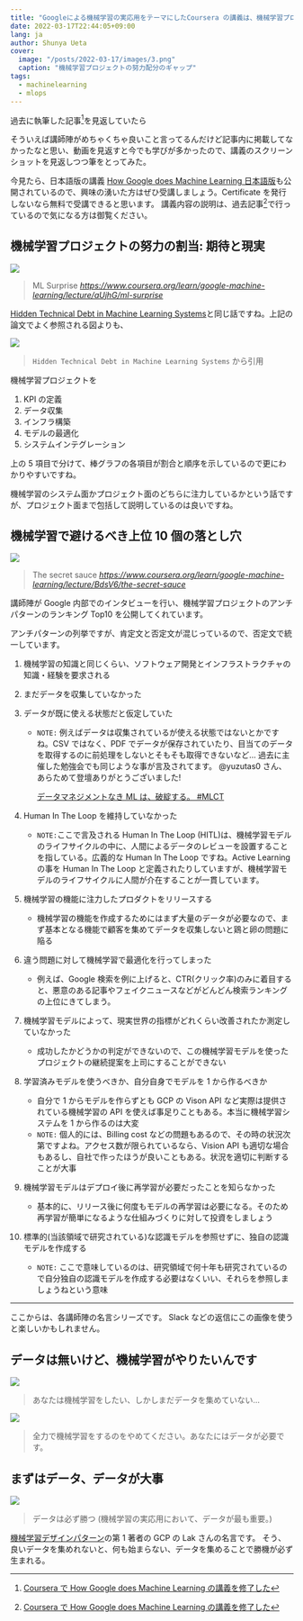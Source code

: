 ```yaml
---
title: "Googleによる機械学習の実応用をテーマにしたCoursera の講義は、機械学習プロジェクトに携わるなら一度は見ておいても損はない"
date: 2022-03-17T22:44:05+09:00
lang: ja
author: Shunya Ueta
cover:
  image: "/posts/2022-03-17/images/3.png"
  caption: "機械学習プロジェクトの努力配分のギャップ"
tags:
  - machinelearning
  - mlops
---
```


過去に執筆した記事[^1]を見返していたら

そういえば講師陣がめちゃくちゃ良いこと言ってるんだけど記事内に掲載してなかったなと思い、動画を見返すと今でも学びが多かったので、講義のスクリーンショットを見返しつつ筆をとってみた。

今見たら、日本語版の講義 [How Google does Machine Learning 日本語版](https://www.coursera.org/learn/google-machine-learning-jp)も公開されているので、興味の湧いた方はぜひ受講しましょう。Certificate を発行しないなら無料で受講できると思います。
講義内容の説明は、過去記事[^1]で行っているので気になる方は御覧ください。

## 機械学習プロジェクトの努力の割当: 期待と現実

![](/posts/2022-03-17/images/1.png)

> ML Surprise _https://www.coursera.org/learn/google-machine-learning/lecture/aUjhG/ml-surprise_

[Hidden Technical Debt in Machine Learning Systems](https://papers.nips.cc/paper/2015/hash/86df7dcfd896fcaf2674f757a2463eba-Abstract.html)と同じ話ですね。上記の論文でよく参照される図よりも、

![](/posts/2022-03-17/images/2.png)

> `Hidden Technical Debt in Machine Learning Systems` から引用

機械学習プロジェクトを

1. KPI の定義
1. データ収集
1. インフラ構築
1. モデルの最適化
1. システムインテグレーション

上の 5 項目で分けて、棒グラフの各項目が割合と順序を示しているので更にわかりやすいですね。

機械学習のシステム面かプロジェクト面のどちらに注力しているかという話ですが、プロジェクト面まで包括して説明しているのは良いですね。

## 機械学習で避けるべき上位 10 個の落とし穴

![](/posts/2022-03-17/images/3.png)

> The secret sauce _https://www.coursera.org/learn/google-machine-learning/lecture/BdsV6/the-secret-sauce_

講師陣が Google 内部でのインタビューを行い、機械学習プロジェクトのアンチパターンのランキング Top10 を公開してくれています。

アンチパターンの列挙ですが、肯定文と否定文が混じっているので、否定文で統一しています。

1. 機械学習の知識と同じくらい、ソフトウェア開発とインフラストラクチャの知識・経験を要求される
1. まだデータを収集していなかった
1. データが既に使える状態だと仮定していた

   - `NOTE:` 例えばデータは収集されているが使える状態ではないとかですね。CSV ではなく、PDF でデータが保存されていたり、目当てのデータを取得するのに前処理をしないとそもそも取得できないなど...
     過去に主催した勉強会でも同じような事が言及されてます。 @yuzutas0 さん、あらためて登壇ありがとうございました!

     [データマネジメントなき ML は、破綻する。 #MLCT](https://speakerdeck.com/yuzutas0/20200528)

1. Human In The Loop を維持していなかった
   - `NOTE:`ここで言及される Human In The Loop (HITL)は、機械学習モデルのライフサイクルの中に、人間によるデータのレビューを設置することを指している。広義的な Human In The Loop ですね。Active Learning の事を Human In The Loop と定義されたりしていますが、機械学習モデルのライフサイクルに人間が介在することが一貫しています。
1. 機械学習の機能に注力したプロダクトをリリースする
   - 機械学習の機能を作成するためにはまず大量のデータが必要なので、まず基本となる機能で顧客を集めてデータを収集しないと鶏と卵の問題に陥る
1. 違う問題に対して機械学習で最適化を行ってしまった
   - 例えば、Google 検索を例に上げると、CTR(クリック率)のみに着目すると、悪意のある記事やフェイクニュースなどがどんどん検索ランキングの上位にきてしまう。
1. 機械学習モデルによって、現実世界の指標がどれくらい改善されたか測定していなかった
   - 成功したかどうかの判定ができないので、この機械学習モデルを使ったプロジェクトの継続提案を上司にすることができない
1. 学習済みモデルを使うべきか、自分自身でモデルを 1 から作るべきか
   - 自分で 1 からモデルを作らずとも GCP の Vison API など実際は提供されている機械学習の API を使えば事足りこともある。本当に機械学習システムを 1 から作るのは大変
   - `NOTE:` 個人的には、Billing cost などの問題もあるので、その時の状況次第ですよね。アクセス数が限られているなら、Vision API も適切な場合もあるし、自社で作ったほうが良いこともある。状況を適切に判断することが大事
1. 機械学習モデルはデプロイ後に再学習が必要だったことを知らなかった
   - 基本的に、リリース後に何度もモデルの再学習は必要になる。そのため再学習が簡単になるような仕組みづくりに対して投資をしましょう
1. 標準的(当該領域で研究されている)な認識モデルを参照せずに、独自の認識モデルを作成する
   - `NOTE:` ここで意味しているのは、研究領域で何十年も研究されているので自分独自の認識モデルを作成する必要はなくいい、それらを参照しましょうねという意味

---

ここからは、各講師陣の名言シリーズです。
Slack などの返信にこの画像を使うと楽しいかもしれません。

## データは無いけど、機械学習がやりたいんです

![](/posts/2022-03-17/images/4.png)

> あなたは機械学習をしたい、しかしまだデータを集めていない...

![](/posts/2022-03-17/images/5.png)

> 全力で機械学習をするのをやめてください。あなたにはデータが必要です。

## まずはデータ、データが大事

![](/posts/2022-03-17/images/6.png)

> データは必ず勝つ (機械学習の実応用において、データが最も重要。)

[機械学習デザインパターン](https://amzn.to/3JjwRug)の第 1 著者の GCP の Lak さんの名言です。
そう、良いデータを集めれないと、何も始まらない、データを集めることで勝機が必ず生まれる。

[^1]: [Coursera で How Google does Machine Learning の講義を修了した](/posts/2020-04-18/)
